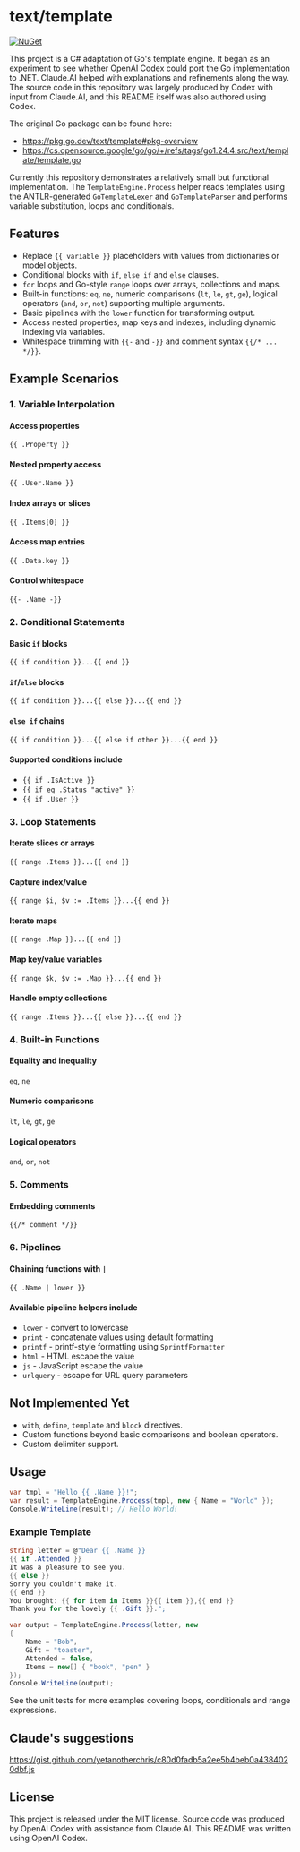 # text/template

[![NuGet](https://img.shields.io/nuget/v/go-text-template.svg)](https://www.nuget.org/packages/go-text-template/)

This project is a C# adaptation of Go's template engine. It began as an
experiment to see whether OpenAI Codex could port the Go implementation to
.NET. Claude.AI helped with explanations and refinements along the way.
The source code in this repository was largely produced by Codex with input
from Claude.AI, and this README itself was also authored using Codex.

The original Go package can be found here:

- https://pkg.go.dev/text/template#pkg-overview
- https://cs.opensource.google/go/go/+/refs/tags/go1.24.4:src/text/template/template.go

Currently this repository demonstrates a relatively small but functional
implementation. The `TemplateEngine.Process` helper reads templates using the
ANTLR-generated `GoTemplateLexer` and `GoTemplateParser` and performs variable
substitution, loops and conditionals.

## Features

- Replace `{{ variable }}` placeholders with values from dictionaries or model
  objects.
- Conditional blocks with `if`, `else if` and `else` clauses.
- `for` loops and Go-style `range` loops over arrays, collections and maps.
- Built-in functions: `eq`, `ne`, numeric comparisons (`lt`, `le`, `gt`, `ge`),
  logical operators (`and`, `or`, `not`) supporting multiple arguments.
- Basic pipelines with the `lower` function for transforming output.
- Access nested properties, map keys and indexes, including dynamic indexing via
  variables.
- Whitespace trimming with `{{-` and `-}}` and comment syntax `{{/* ... */}}`.

## Example Scenarios

### 1. Variable Interpolation

#### Access properties
`{{ .Property }}`

#### Nested property access
`{{ .User.Name }}`

#### Index arrays or slices
`{{ .Items[0] }}`

#### Access map entries
`{{ .Data.key }}`

#### Control whitespace
`{{- .Name -}}`

### 2. Conditional Statements

#### Basic `if` blocks
`{{ if condition }}...{{ end }}`

#### `if`/`else` blocks
`{{ if condition }}...{{ else }}...{{ end }}`

#### `else if` chains
`{{ if condition }}...{{ else if other }}...{{ end }}`

#### Supported conditions include
- `{{ if .IsActive }}`
- `{{ if eq .Status "active" }}`
- `{{ if .User }}`

### 3. Loop Statements

#### Iterate slices or arrays
`{{ range .Items }}...{{ end }}`

#### Capture index/value
`{{ range $i, $v := .Items }}...{{ end }}`

#### Iterate maps
`{{ range .Map }}...{{ end }}`

#### Map key/value variables
`{{ range $k, $v := .Map }}...{{ end }}`

#### Handle empty collections
`{{ range .Items }}...{{ else }}...{{ end }}`

### 4. Built-in Functions

#### Equality and inequality
`eq`, `ne`

#### Numeric comparisons
`lt`, `le`, `gt`, `ge`

#### Logical operators
`and`, `or`, `not`

### 5. Comments

#### Embedding comments
`{{/* comment */}}`

### 6. Pipelines

#### Chaining functions with `|`
`{{ .Name | lower }}`

#### Available pipeline helpers include
- `lower` - convert to lowercase
- `print` - concatenate values using default formatting
- `printf` - printf-style formatting using `SprintfFormatter`
- `html` - HTML escape the value
- `js` - JavaScript escape the value
- `urlquery` - escape for URL query parameters

## Not Implemented Yet

- `with`, `define`, `template` and `block` directives.
- Custom functions beyond basic comparisons and boolean operators.
- Custom delimiter support.

## Usage

```csharp
var tmpl = "Hello {{ .Name }}!";
var result = TemplateEngine.Process(tmpl, new { Name = "World" });
Console.WriteLine(result); // Hello World!
```

### Example Template

```csharp
string letter = @"Dear {{ .Name }}
{{ if .Attended }}
It was a pleasure to see you.
{{ else }}
Sorry you couldn't make it.
{{ end }}
You brought: {{ for item in Items }}{{ item }},{{ end }}
Thank you for the lovely {{ .Gift }}.";

var output = TemplateEngine.Process(letter, new
{
    Name = "Bob",
    Gift = "toaster",
    Attended = false,
    Items = new[] { "book", "pen" }
});
Console.WriteLine(output);
```

See the unit tests for more examples covering loops, conditionals and range
expressions.

## Claude's suggestions
https://gist.github.com/yetanotherchris/c80d0fadb5a2ee5b4beb0a4384020dbf.js

## License

This project is released under the MIT license. Source code was produced by
OpenAI Codex with assistance from Claude.AI.
This README was written using OpenAI Codex.
